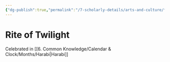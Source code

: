 ```yaml
---
{"dg-publish":true,"permalink":"/7-scholarly-details/arts-and-culture/festivals-and-holidays/rite-of-twilight/","noteIcon":""}
---
```


# Rite of Twilight

Celebrated in [[6. Common Knowledge/Calendar & Clock/Months/Harabi\|Harabi]] 